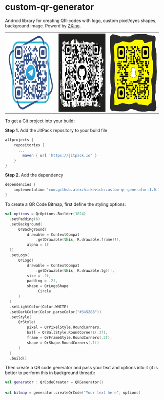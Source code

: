 # custom-qr-generator
Android library for creating QR-codes with logo, custom pixel/eyes shapes, background image. Powerd by <a href="https://github.com/zxing/zxing">ZXing</a>.

<table>
  <tr>
    <td><img src="./screenshots/telegram.bmp" width="256" height="256"></td>
    <td><img src="./screenshots/github.bmp" width="256" height="256"></td>
        <td><img src="./screenshots/snapchat.bmp" width="256" height="256"></td>

  </tr> 
<table>

To get a Git project into your build:

<b>Step 1.</b> Add the JitPack repository to your build file
```gradle
allprojects {
    repositories {
      ...
        maven { url 'https://jitpack.io' }
    }
}
```
<b>Step 2.</b> Add the dependency
```gradle
dependencies {
    implementation 'com.github.alexzhirkevich:custom-qr-generator:1.0.1'
}
```

  
To create a QR Code Bitmap, first define the styling options:
  
```kotlin
val options = QrOptions.Builder(1024)
  .setPadding(6)
  .setBackground(
      QrBackground(
          drawable = ContextCompat
              .getDrawable(this, R.drawable.frame)!!,
          alpha = 1f
  ))
  .setLogo(
      QrLogo(
          drawable = ContextCompat
              .getDrawable(this, R.drawable.tg)!!,
          size = .2f,
          padding = .2f,
          shape = QrLogoShape
              .Circle
      )
  )
  .setLightColor(Color.WHITE)
  .setDarkColor(Color.parseColor("#345288"))
  .setStyle(
      QrStyle(
          pixel = QrPixelStyle.RoundCorners,
          ball = QrBallStyle.RoundCorners(.3f),
          frame = QrFrameStyle.RoundCorners(.3f),
          shape = QrShape.RoundCorners(.1f)
      )
  )
  .build()
```
Then create a QR code generator and pass your text and options into it (it is better to perform this in background thread):
  
```kotlin  
val generator : QrCodeCreator = QRGenerator()
  
val bitmap = generator.createQrCode("Your text here", options)
```


